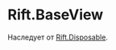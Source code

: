 # Rift.BaseView

Наследует от [Rift.Disposable](https://github.com/2gis/RiftJS/blob/master/docs/Disposable.ru.md).
